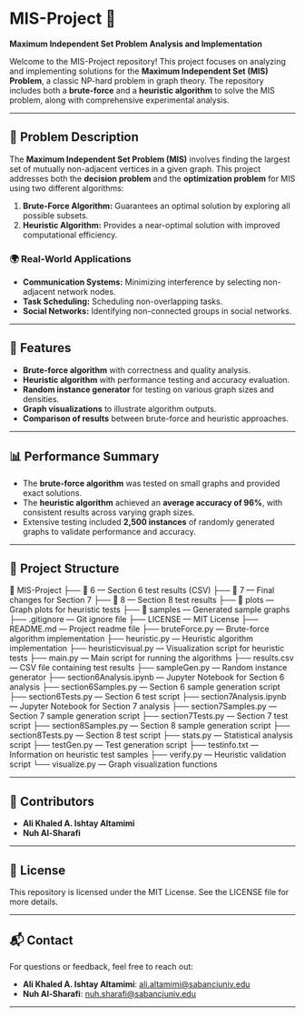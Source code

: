 # MIS-Project 🚀  
**Maximum Independent Set Problem Analysis and Implementation**  

Welcome to the MIS-Project repository! This project focuses on analyzing and implementing solutions for the **Maximum Independent Set (MIS) Problem**, a classic NP-hard problem in graph theory. The repository includes both a **brute-force** and a **heuristic algorithm** to solve the MIS problem, along with comprehensive experimental analysis.

---

## 📜 Problem Description  
The **Maximum Independent Set Problem (MIS)** involves finding the largest set of mutually non-adjacent vertices in a given graph. This project addresses both the **decision problem** and the **optimization problem** for MIS using two different algorithms:  
1. **Brute-Force Algorithm:** Guarantees an optimal solution by exploring all possible subsets.  
2. **Heuristic Algorithm:** Provides a near-optimal solution with improved computational efficiency.  

### 🌍 Real-World Applications  
- **Communication Systems:** Minimizing interference by selecting non-adjacent network nodes.  
- **Task Scheduling:** Scheduling non-overlapping tasks.  
- **Social Networks:** Identifying non-connected groups in social networks.  

---

## 🚀 Features  
- **Brute-force algorithm** with correctness and quality analysis.  
- **Heuristic algorithm** with performance testing and accuracy evaluation.  
- **Random instance generator** for testing on various graph sizes and densities.  
- **Graph visualizations** to illustrate algorithm outputs.  
- **Comparison of results** between brute-force and heuristic approaches.

---

## 📊 Performance Summary  
- The **brute-force algorithm** was tested on small graphs and provided exact solutions.  
- The **heuristic algorithm** achieved an **average accuracy of 96%**, with consistent results across varying graph sizes.  
- Extensive testing included **2,500 instances** of randomly generated graphs to validate performance and accuracy.  

---

## 📁 Project Structure  
📂 MIS-Project
├── 📂 6 — Section 6 test results (CSV)
├── 📂 7 — Final changes for Section 7
├── 📂 8 — Section 8 test results
├── 📂 plots — Graph plots for heuristic tests
├── 📂 samples — Generated sample graphs
├── .gitignore — Git ignore file
├── LICENSE — MIT License
├── README.md — Project readme file
├── bruteForce.py — Brute-force algorithm implementation
├── heuristic.py — Heuristic algorithm implementation
├── heuristicvisual.py — Visualization script for heuristic tests
├── main.py — Main script for running the algorithms
├── results.csv — CSV file containing test results
├── sampleGen.py — Random instance generator
├── section6Analysis.ipynb — Jupyter Notebook for Section 6 analysis
├── section6Samples.py — Section 6 sample generation script
├── section6Tests.py — Section 6 test script
├── section7Analysis.ipynb — Jupyter Notebook for Section 7 analysis
├── section7Samples.py — Section 7 sample generation script
├── section7Tests.py — Section 7 test script
├── section8Samples.py — Section 8 sample generation script
├── section8Tests.py — Section 8 test script
├── stats.py — Statistical analysis script
├── testGen.py — Test generation script
├── testinfo.txt — Information on heuristic test samples
├── verify.py — Heuristic validation script
└── visualize.py — Graph visualization functions

---

## 🤝 Contributors  
- **Ali Khaled A. Ishtay Altamimi**  
- **Nuh Al-Sharafi**  

---

## 📜 License  
This repository is licensed under the MIT License. See the LICENSE file for more details.

---

## 📬 Contact  
For questions or feedback, feel free to reach out:  
- **Ali Khaled A. Ishtay Altamimi**: ali.altamimi@sabanciuniv.edu  
- **Nuh Al-Sharafi**: nuh.sharafi@sabanciuniv.edu  

---
